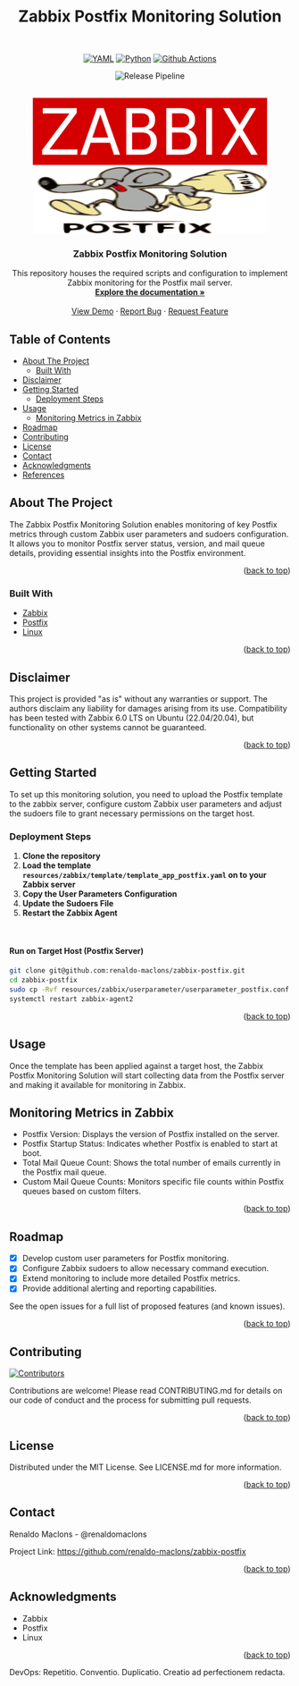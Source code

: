 <div id="top"></div>

<h1 align="center">Zabbix Postfix Monitoring Solution</h1>

<br />
<div align="center">

[![YAML][yaml-shield]][yaml-url]
[![Python][python-shield]][python-url]
[![Github Actions][github-actions-shield]][github-actions-url]

![Release Pipeline][test-pipline-badge]

</div>


<!-- PROJECT LOGO -->
<br />
<div align="center">
  <a href="https://github.com/renaldo-maclons/zabbix-postfix">
    <img src="resources/img/zabbix_logo.svg" alt="Logo" width="420" height="120">
    <br >
    <img src="resources/img/postfix_logo.svg" alt="Logo" width="420" height="120">
  </a>

  <h3 align="center">Zabbix Postfix Monitoring Solution</h3>

  <p align="center">
    This repository houses the required scripts and configuration to implement Zabbix monitoring for the Postfix mail server.
    <br />
    <a href="https://github.com/renaldo-maclons/zabbix-postfix"><strong>Explore the documentation »</strong></a>
    <br />
    <br />
    <a href="https://github.com/renaldo-maclons/zabbix-postfix">View Demo</a>
    ·
    <a href="https://github.com/renaldo-maclons/zabbix-postfix/issues">Report Bug</a>
    ·
    <a href="https://github.com/renaldo-maclons/zabbix-postfix/issues">Request Feature</a>
  </p>
</div>

<!-- TABLE OF CONTENTS -->
## Table of Contents

- [About The Project](#about-the-project)
  - [Built With](#built-with)
- [Disclaimer](#disclaimer)
- [Getting Started](#getting-started)
  - [Deployment Steps](#deployment-steps)
- [Usage](#usage)
  - [Monitoring Metrics in Zabbix](#monitoring-metrics-in-zabbix)
- [Roadmap](#roadmap)
- [Contributing](#contributing)
- [License](#license)
- [Contact](#contact)
- [Acknowledgments](#acknowledgments)
- [References](#references)

<!-- ABOUT THE PROJECT -->
## About The Project

The Zabbix Postfix Monitoring Solution enables monitoring of key Postfix metrics through custom Zabbix user parameters and sudoers configuration. It allows you to monitor Postfix server status, version, and mail queue details, providing essential insights into the Postfix environment.

<p align="right">(<a href="#top">back to top</a>)</p>

### Built With

* [Zabbix](https://www.zabbix.com/)
* [Postfix](http://www.postfix.org/)
* [Linux](https://www.linux.org/)

<p align="right">(<a href="#top">back to top</a>)</p>

<!-- DISCLAIMER -->
## Disclaimer

This project is provided "as is" without any warranties or support. The authors disclaim any liability for damages arising from its use. Compatibility has been tested with Zabbix 6.0 LTS on Ubuntu (22.04/20.04), but functionality on other systems cannot be guaranteed.

<p align="right">(<a href="#top">back to top</a>)</p>

<!-- GETTING STARTED -->
## Getting Started

To set up this monitoring solution, you need to upload the Postfix template to the zabbix server, configure custom Zabbix user parameters and adjust the sudoers file to grant necessary permissions on the target host.

### Deployment Steps

1. **Clone the repository**
2. **Load the template `resources/zabbix/template/template_app_postfix.yaml` on to your Zabbix server**
3. **Copy the User Parameters Configuration**
4. **Update the Sudoers File**
5. **Restart the Zabbix Agent**

<br />

#### Run on Target Host (Postfix Server)

   ```bash
   git clone git@github.com:renaldo-maclons/zabbix-postfix.git
   cd zabbix-postfix
   sudo cp -Rvf resources/zabbix/userparameter/userparameter_postfix.conf /etc/zabbix/zabbix_agent2.d/plugins.d
   systemctl restart zabbix-agent2
   ```

<p align="right">(<a href="#top">back to top</a>)</p> <!-- USAGE EXAMPLES -->

## Usage
Once the template has been applied against a target host, the Zabbix Postfix Monitoring Solution will start collecting data from the Postfix server and making it available for monitoring in Zabbix.

## Monitoring Metrics in Zabbix
- Postfix Version: Displays the version of Postfix installed on the server.
- Postfix Startup Status: Indicates whether Postfix is enabled to start at boot.
- Total Mail Queue Count: Shows the total number of emails currently in the Postfix mail queue.
- Custom Mail Queue Counts: Monitors specific file counts within Postfix queues based on custom filters.
<p align="right">(<a href="#top">back to top</a>)</p> <!-- ROADMAP -->

## Roadmap
- [x] Develop custom user parameters for Postfix monitoring.
- [x] Configure Zabbix sudoers to allow necessary command execution.
- [x] Extend monitoring to include more detailed Postfix metrics.
- [x] Provide additional alerting and reporting capabilities.

See the open issues for a full list of proposed features (and known issues).

<p align="right">(<a href="#top">back to top</a>)</p> <!-- CONTRIBUTING -->

## Contributing
[![Contributors][contributors-shield]][contributors-url]

Contributions are welcome! Please read CONTRIBUTING.md for details on our code of conduct and the process for submitting pull requests.

<p align="right">(<a href="#top">back to top</a>)</p> <!-- LICENSE -->

## License
Distributed under the MIT License. See LICENSE.md for more information.

<p align="right">(<a href="#top">back to top</a>)</p> <!-- CONTACT -->

## Contact
Renaldo Maclons - @renaldomaclons

Project Link: https://github.com/renaldo-maclons/zabbix-postfix

<p align="right">(<a href="#top">back to top</a>)</p> <!-- ACKNOWLEDGMENTS -->

## Acknowledgments
- Zabbix
- Postfix
- Linux
<p align="right">(<a href="#top">back to top</a>)</p> <!-- MARKDOWN LINKS & IMAGES --> <!-- FOOTER --> <footer> DevOps: Repetitio. Conventio. Duplicatio. Creatio ad perfectionem redacta.</footer> 


<!-- MARKDOWN LINKS & IMAGES -->
[yaml-shield]: https://img.shields.io/badge/yaml-%23ffffff.svg?style=for-the-badge&logo=yaml&logoColor=151515
[yaml-url]: https://github.com/renaldo-maclons/zabbix-postfix
[python-shield]: https://img.shields.io/badge/python-3670A0?style=for-the-badge&logo=python&logoColor=ffdd54
[python-url]: https://github.com/renaldo-maclons/zabbix-postfix
[github-actions-shield]: https://img.shields.io/badge/github%20actions-%232671E5.svg?style=for-the-badge&logo=githubactions&logoColor=white
[github-actions-url]: https://github.com/renaldo-maclons/zabbix-postfix/actions
[test-pipline-badge]: https://github.com/renaldo-maclons/zabbix-postfix/actions/workflows/release-ci.yml/badge.svg
[contributors-shield]: https://img.shields.io/github/contributors/renaldo-maclons/zabbix-postfix.svg?style=for-the-badge
[contributors-url]: https://github.com/renaldo-maclons/zabbix-postfix/graphs/contributors
[forks-shield]: https://img.shields.io/github/forks/renaldo-maclons/zabbix-postfix.svg?style=for-the-badge
[forks-url]: https://github.com/renaldo-maclons/zabbix-postfix/network/members
[stars-shield]: https://img.shields.io/github/stars/renaldo-maclons/zabbix-postfix.svg?style=for-the-badge
[stars-url]: https://github.com/renaldo-maclons/zabbix-postfix/stargazers
[issues-shield]: https://img.shields.io/github/issues/renaldo-maclons/zabbix-postfix.svg?style=for-the-badge
[issues-url]: https://github.com/renaldo-maclons/zabbix-postfix/issues
[license-shield]: https://img.shields.io/github/license/renaldo-maclons/zabbix-postfix.svg?style=for-the-badge
[license-url]: https://github.com/renaldo-maclons/zabbix-postfix/blob/main/LICENSE.md
[linkedin-shield]: https://img.shields.io/badge/-LinkedIn-black.svg?style=for-the-badge&logo=linkedin&colorB=555
[linkedin-url]: https://www.linkedin.com/in/renaldo-maclons-80349925/
[product-screenshot]: resources/img/zabbix_logo.png